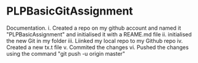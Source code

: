 # PLPBasicGitAssignment
Documentation. 
i. Created a repo on my github account and named it "PLPBasicAssignment" and initialised it with a REAME.md file
ii.  initialised the new Git in my folder
iii. Liinked my local repo to my Github repo
iv. Created a new tx.t file 
v. Commited the changes
vi. Pushed the changes using the command "git push -u origin master"
